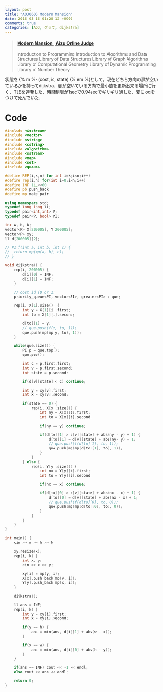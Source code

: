 ```yaml
---
layout: post
title: "AOJ0605 Modern Mansion"
date: 2016-03-16 01:28:12 +0900
comments: true
categories: [AOJ, グラフ, dijkstra]
---
```


<blockquote class="embedly-card" data-card-key="39deea93f79745829254c0652225a544" data-card-controls="0" data-card-type="article" data-card-branding="0"><h4><a href="http://judge.u-aizu.ac.jp/onlinejudge/description.jsp?id=0605">Modern Mansion | Aizu Online Judge</a></h4><p>Introduction to Programming Introduction to Algorithms and Data Structures Library of Data Structures Library of Graph Algorithms Library of Computational Geometry Library of Dynamic Programming Library of Number Theory</p></blockquote>
<script async src="//cdn.embedly.com/widgets/platform.js" charset="UTF-8"></script>

<!-- more -->

状態を {% m %} (cost, id, state) {% em %}として，現在どちら方向の扉が空いているかを持ってdijkstra．扉が空いている方向で最小値を更新出来る場所に行く．TLEを連発した．時間制限が1secで0.94secでギリギリ通した．変にlogをつけて死んでいた．

# Code
```cpp
#include <iostream>
#include <vector>
#include <string>
#include <cstring>
#include <algorithm>
#include <sstream>
#include <map>
#include <set>
#include <queue>

#define REP(i,k,n) for(int i=k;i<n;i++)
#define rep(i,n) for(int i=0;i<n;i++)
#define INF 1LL<<60
#define pb push_back
#define mp make_pair

using namespace std;
typedef long long ll;
typedef pair<int,int> P;
typedef pair<P, bool> PI;

int w, h, k;
vector<P> X[200005], Y[200005];
vector<P> xy;
ll d[200005][2];

// PI f(int a, int b, int c) {
// 	return mp(mp(a, b), c);
// }

void dijkstra() {
	rep(i, 200005) {
		d[i][0] = INF;
		d[i][1] = INF;
	}

	// cost id (0 or 1)
	priority_queue<PI, vector<PI>, greater<PI> > que;

	rep(i, X[1].size()) {
		int y = X[1][i].first;
		int to = X[1][i].second;

		d[to][1] = y;
		// que.push(f(y, to, 1));
		que.push(mp(mp(y, to), 1));
	}

	while(que.size()) {
		PI p = que.top(); 
		que.pop();

		int c = p.first.first;
		int v = p.first.second;
		int state = p.second;

		if(d[v][state] < c) continue;

		int y = xy[v].first;
		int x = xy[v].second;

		if(state == 0) {
			rep(i, X[x].size()) {
				int ny = X[x][i].first;
				int to = X[x][i].second;

				if(ny == y) continue;

				if(d[to][1] > d[v][state] + abs(ny - y) + 1) {
					d[to][1] = d[v][state] + abs(ny- y) + 1;
					// que.push(f(d[to][1], to, 1));
					que.push(mp(mp(d[to][1], to), 1));
				}
			}
		} else {
			rep(i, Y[y].size()) {
				int nx = Y[y][i].first;
				int to = Y[y][i].second;

				if(nx == x) continue;

				if(d[to][0] > d[v][state] + abs(nx - x) + 1) {
					d[to][0] = d[v][state] + abs(nx - x) + 1;
					// que.push(f(d[to][0], to, 0));
					que.push(mp(mp(d[to][0], to), 0));
				}
			}
		}
	}
}

int main() {
	cin >> w >> h >> k;

	xy.resize(k);
	rep(i, k) {
		int x, y;
		cin >> x >> y;

		xy[i] = mp(y, x);
		X[x].push_back(mp(y, i));
		Y[y].push_back(mp(x, i));
	}

	dijkstra();

	ll ans = INF;
	rep(i, k) {
		int y = xy[i].first;
		int x = xy[i].second;

		if(y == h) {
			ans = min(ans, d[i][1] + abs(w - x));
		}

		if(x == w) {
			ans = min(ans, d[i][0] + abs(h - y));
		}
	}

	if(ans == INF) cout << -1 << endl;
	else cout << ans << endl;

	return 0;
}
```
